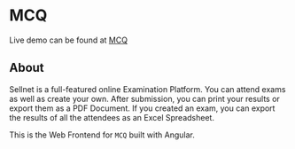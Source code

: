 # MCQ

Live demo can be found at [MCQ](https://mcq-si.web.app/)

## About

Sellnet is a full-featured online Examination Platform. You can attend exams as well as create your own. After submission, you can print your results or export them as a PDF Document.
If you created an exam, you can export the results of all the attendees as an Excel Spreadsheet.

This is the Web Frontend for `MCQ` built with Angular.

